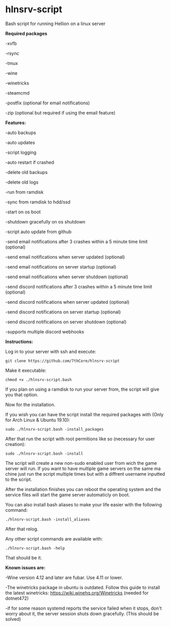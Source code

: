 # hlnsrv-script
Bash script for running Hellion on a linux server

**Required packages**

-xvfb

-rsync

-tmux

-wine

-winetricks

-steamcmd

-postfix (optional for email notifications)

-zip (optional but required if using the email feature)

**Features:**

-auto backups

-auto updates

-script logging

-auto restart if crashed

-delete old backups

-delete old logs

-run from ramdisk

-sync from ramdisk to hdd/ssd

-start on os boot

-shutdown gracefully on os shutdown

-script auto update from github

-send email notifications after 3 crashes within a 5 minute time limit (optional)

-send email notifications when server updated (optional)

-send email notifications on server startup (optional)

-send email notifications when server shutdown (optional)

-send discord notifications after 3 crashes within a 5 minute time limit (optional)

-send discord notifications when server updated (optional)

-send discord notifications on server startup (optional)

-send discord notifications on server shutdown (optional)

-supports multiple discord webhooks

**Instructions:**

Log in to your server with ssh and execute:

```git clone https://github.com/7thCore/hlnsrv-script```

Make it executable:

```chmod +x ./hlnsrv-script.bash```

If you plan on using a ramdisk to run your server from, the script will give you that option.

Now for the installation.

If you wish you can have the script install the required packages with (Only for Arch Linux & Ubuntu 19.10):

```sudo ./hlnsrv-script.bash -install_packages```

After that run the script with root permitions like so (necessary for user creation):

```sudo ./hlnsrv-script.bash -install```

The script will create a new non-sudo enabled user from wich the game server will run. If you want to have multiple game servers on the same ma
chine just run the script multiple times but with a diffrent username inputted to the script.

After the installation finishes you can reboot the operating system and the service files will start the game server automaticly on boot.

You can also install bash aliases to make your life easier with the following command:

```./hlnsrv-script.bash -install_aliases```

After that relog.

Any other script commands are available with:

```./hlnsrv-script.bash -help```

That should be it.

**Known issues are:**

-Wine version 4.12 and later are fubar. Use 4.11 or lower.

-The winetricks package in ubuntu is outdated. Follow this guide to install the latest winetricks: https://wiki.winehq.org/Winetricks (needed for dotnet472)

-if for some reason systemd reports the service failed when it stops, don't worry about it, the server session shuts down gracefully. (This should be solved)

